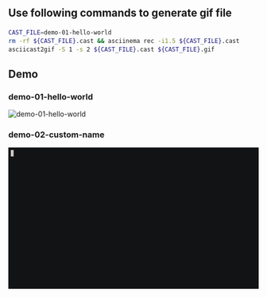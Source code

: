 ## Use following commands to generate gif file

```bash
CAST_FILE=demo-01-hello-world
rm -rf ${CAST_FILE}.cast && asciinema rec -i1.5 ${CAST_FILE}.cast
asciicast2gif -S 1 -s 2 ${CAST_FILE}.cast ${CAST_FILE}.gif
```

## Demo

### demo-01-hello-world

![demo-01-hello-world](https://raw.githubusercontent.com/GTB-training/C-cli-demo/master/demo-01-hello-world.gif)

### demo-02-custom-name

![demo-02-custom-name](/demo-02-custom-name.gif)

